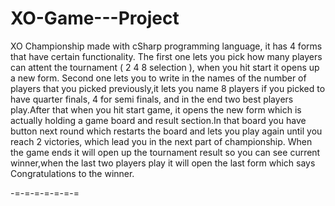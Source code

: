 # XO-Game---Project

XO Championship made with cSharp programming language, it has 4 forms that have certain functionality.
The first one lets you pick how many players can attent the tournament ( 2 4 8 selection ), when you hit start it opens up a new form.
Second one lets you to write in the names of the number of players that you picked previously,it lets you name 8 players
if you picked to have quarter finals, 4 for semi finals, and in the end two best players play.After that when you hit start game,
it opens the new form which is actually holding a game board and result section.In that board you have button next round which restarts 
the board and lets you play again until you reach 2 victories, which lead you in the next part of championship.
When the game ends it will open up the tournament result so you can see current winner,when the last two players play it will open the last 
form which says Congratulations to the winner.

-=-=-=-=-=-=-=

